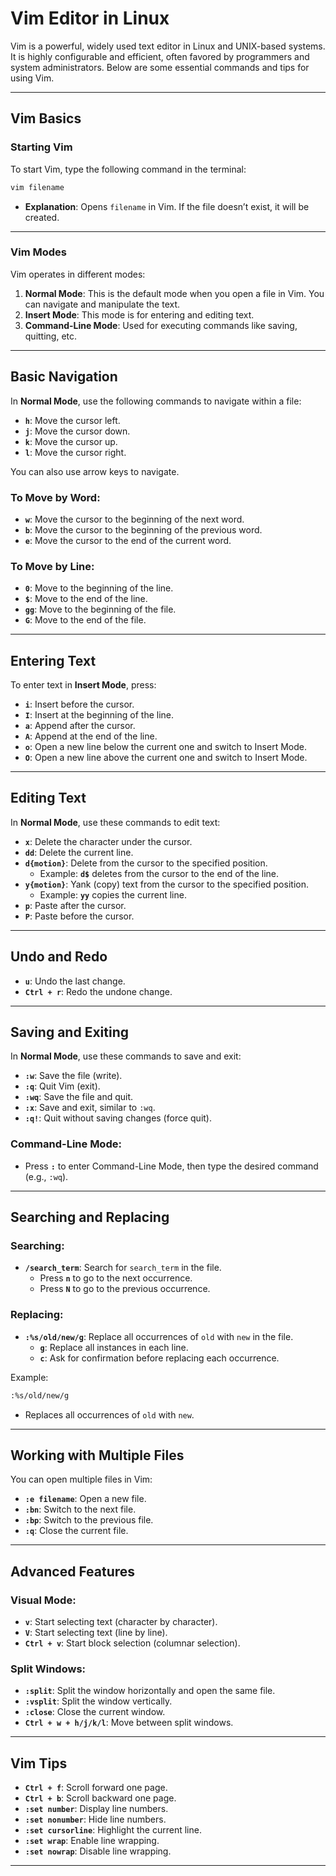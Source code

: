 # Vim Editor in Linux  

Vim is a powerful, widely used text editor in Linux and UNIX-based systems. It is highly configurable and efficient, often favored by programmers and system administrators. Below are some essential commands and tips for using Vim.

---

## **Vim Basics**

### Starting Vim

To start Vim, type the following command in the terminal:
```bash
vim filename
```
- **Explanation**: Opens `filename` in Vim. If the file doesn’t exist, it will be created.

---

### Vim Modes

Vim operates in different modes:

1. **Normal Mode**: This is the default mode when you open a file in Vim. You can navigate and manipulate the text.
2. **Insert Mode**: This mode is for entering and editing text.
3. **Command-Line Mode**: Used for executing commands like saving, quitting, etc.

---

## **Basic Navigation**

In **Normal Mode**, use the following commands to navigate within a file:

- **`h`**: Move the cursor left.
- **`j`**: Move the cursor down.
- **`k`**: Move the cursor up.
- **`l`**: Move the cursor right.
  
You can also use arrow keys to navigate.

### To Move by Word:
- **`w`**: Move the cursor to the beginning of the next word.
- **`b`**: Move the cursor to the beginning of the previous word.
- **`e`**: Move the cursor to the end of the current word.

### To Move by Line:
- **`0`**: Move to the beginning of the line.
- **`$`**: Move to the end of the line.
- **`gg`**: Move to the beginning of the file.
- **`G`**: Move to the end of the file.

---

## **Entering Text**

To enter text in **Insert Mode**, press:

- **`i`**: Insert before the cursor.
- **`I`**: Insert at the beginning of the line.
- **`a`**: Append after the cursor.
- **`A`**: Append at the end of the line.
- **`o`**: Open a new line below the current one and switch to Insert Mode.
- **`O`**: Open a new line above the current one and switch to Insert Mode.

---

## **Editing Text**

In **Normal Mode**, use these commands to edit text:

- **`x`**: Delete the character under the cursor.
- **`dd`**: Delete the current line.
- **`d{motion}`**: Delete from the cursor to the specified position.
  - Example: **`d$`** deletes from the cursor to the end of the line.
- **`y{motion}`**: Yank (copy) text from the cursor to the specified position.
  - Example: **`yy`** copies the current line.
- **`p`**: Paste after the cursor.
- **`P`**: Paste before the cursor.

---

## **Undo and Redo**

- **`u`**: Undo the last change.
- **`Ctrl + r`**: Redo the undone change.

---

## **Saving and Exiting**

In **Normal Mode**, use these commands to save and exit:

- **`:w`**: Save the file (write).
- **`:q`**: Quit Vim (exit).
- **`:wq`**: Save the file and quit.
- **`:x`**: Save and exit, similar to `:wq`.
- **`:q!`**: Quit without saving changes (force quit).
  
### Command-Line Mode:
- Press **`:`** to enter Command-Line Mode, then type the desired command (e.g., `:wq`).

---

## **Searching and Replacing**

### Searching:
- **`/search_term`**: Search for `search_term` in the file.
  - Press **`n`** to go to the next occurrence.
  - Press **`N`** to go to the previous occurrence.
  
### Replacing:
- **`:%s/old/new/g`**: Replace all occurrences of `old` with `new` in the file.
  - **`g`**: Replace all instances in each line.
  - **`c`**: Ask for confirmation before replacing each occurrence.

Example:
```bash
:%s/old/new/g
```
- Replaces all occurrences of `old` with `new`.

---

## **Working with Multiple Files**

You can open multiple files in Vim:

- **`:e filename`**: Open a new file.
- **`:bn`**: Switch to the next file.
- **`:bp`**: Switch to the previous file.
- **`:q`**: Close the current file.

---

## **Advanced Features**

### Visual Mode:
- **`v`**: Start selecting text (character by character).
- **`V`**: Start selecting text (line by line).
- **`Ctrl + v`**: Start block selection (columnar selection).

### Split Windows:
- **`:split`**: Split the window horizontally and open the same file.
- **`:vsplit`**: Split the window vertically.
- **`:close`**: Close the current window.
- **`Ctrl + w + h/j/k/l`**: Move between split windows.

---

## **Vim Tips**

- **`Ctrl + f`**: Scroll forward one page.
- **`Ctrl + b`**: Scroll backward one page.
- **`:set number`**: Display line numbers.
- **`:set nonumber`**: Hide line numbers.
- **`:set cursorline`**: Highlight the current line.
- **`:set wrap`**: Enable line wrapping.
- **`:set nowrap`**: Disable line wrapping.

---
